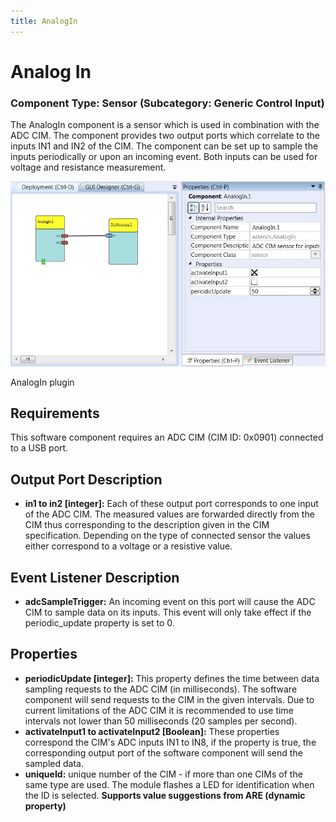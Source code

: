 ```yaml
---
title: AnalogIn
---
```


# Analog In

### Component Type: Sensor (Subcategory: Generic Control Input)

The AnalogIn component is a sensor which is used in combination with the ADC CIM. The component provides two output ports which correlate to the inputs IN1 and IN2 of the CIM. The component can be set up to sample the inputs periodically or upon an incoming event. Both inputs can be used for voltage and resistance measurement.

![Screenshot: AnalogIn plugin](./img/AnalogIn.jpg "Screenshot: AnalogIn plugin")

AnalogIn plugin

## Requirements

This software component requires an ADC CIM (CIM ID: 0x0901) connected to a USB port.

## Output Port Description

- **in1 to in2 \[integer\]:** Each of these output port corresponds to one input of the ADC CIM. The measured values are forwarded directly from the CIM thus corresponding to the description given in the CIM specification. Depending on the type of connected sensor the values either correspond to a voltage or a resistive value.

## Event Listener Description

- **adcSampleTrigger:** An incoming event on this port will cause the ADC CIM to sample data on its inputs. This event will only take effect if the periodic_update property is set to 0.

## Properties

- **periodicUpdate \[integer\]:** This property defines the time between data sampling requests to the ADC CIM (in milliseconds). The software component will send requests to the CIM in the given intervals. Due to current limitations of the ADC CIM it is recommended to use time intervals not lower than 50 milliseconds (20 samples per second).
- **activateInput1 to activateInput2 \[Boolean\]:** These properties correspond the CIM's ADC inputs IN1 to IN8, if the property is true, the corresponding output port of the software component will send the sampled data.
- **uniqueId:** unique number of the CIM - if more than one CIMs of the same type are used. The module flashes a LED for identification when the ID is selected. **Supports value suggestions from ARE (dynamic property)**
